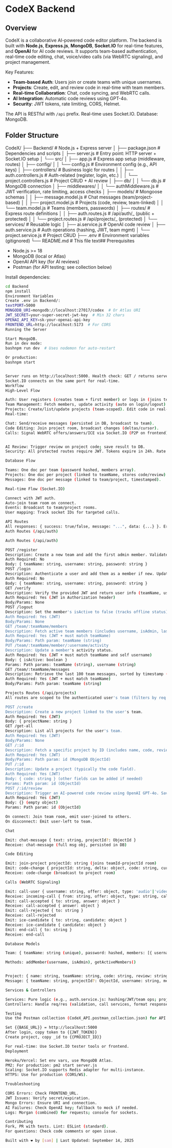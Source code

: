 
# CodeX Backend

## Overview

CodeX is a collaborative AI-powered code editor platform. The backend is built with **Node.js**, **Express.js**, **MongoDB**, **Socket.IO** for real-time features, and **OpenAI** for AI code reviews. It supports team-based authentication, real-time code editing, chat, voice/video calls (via WebRTC signaling), and project management.

Key Features:

- **Team-based Auth**: Users join or create teams with unique usernames.
- **Projects**: Create, edit, and review code in real-time with team members.
- **Real-time Collaboration**: Chat, code syncing, and WebRTC calls.
- **AI Integration**: Automatic code reviews using GPT-4o.
- **Security**: JWT tokens, rate limiting, CORS, Helmet.

The API is RESTful with `/api` prefix. Real-time uses Socket.IO. Database: MongoDB.

## Folder Structure

CodeX/
├── Backend/ # Node.js + Express server
│ ├── package.json # Dependencies and scripts
│ ├── server.js # Entry point: HTTP server + Socket.IO setup
│ └── src/
│ ├── app.js # Express app setup (middleware, routes)
│ ├── config/
│ │ └── config.js # Environment config (e.g., API keys)
│ ├── controllers/ # Business logic for routes
│ │ ├── auth.controllers.js # Auth-related (register, login, etc.)
│ │ └── project.controllers.js # Project CRUD + AI review
│ ├── db/
│ │ └── db.js # MongoDB connection
│ ├── middlewares/
│ │ └── authMiddleware.js # JWT verification, rate limiting, access checks
│ ├── models/ # Mongoose schemas
│ │ ├── message.model.js # Chat messages (team/project-based)
│ │ ├── project.model.js # Projects (code, review, team-linked)
│ │ └── team.model.js # Teams (members, passwords)
│ ├── routes/ # Express route definitions
│ │ ├── auth.routes.js # /api/auth/_ (public + protected)
│ │ └── project.routes.js # /api/projects/_ (protected)
│ └── services/ # Reusable logic
│ ├── ai.service.js # OpenAI code review
│ ├── auth.service.js # Auth operations (hashing, JWT, team mgmt)
│ └── project.service.js # Project CRUD
├── .env # Environment variables (gitignored)
└── README.md # This file
text## Prerequisites

- Node.js >= 18
- MongoDB (local or Atlas)
- OpenAI API key (for AI reviews)
- Postman (for API testing; see collection below)

Install dependencies:

```bash
cd Backend
npm install
Environment Variables
Create .env in Backend/:
textPORT=5000
MONGODB_URI=mongodb://localhost:27017/codex  # Or Atlas URI
JWT_SECRET=your-super-secret-jwt-key  # Min 32 chars
OPENAI_API_KEY=sk-your-openai-api-key
FRONTEND_URL=http://localhost:5173  # For CORS
Running the Server

Start MongoDB.
Run in dev mode:
bashnpm run dev  # Uses nodemon for auto-restart

Or production:
bashnpm start


Server runs on http://localhost:5000. Health check: GET / returns server status.
Socket.IO connects on the same port for real-time.
Workflow
High-Level Flow

Auth: User registers (creates team + first member) or logs in (joins team). JWT token issued, stored in localStorage (frontend).
Team Management: Fetch members, update activity (auto on login/logout).
Projects: Create/list/update projects (team-scoped). Edit code in real-time via Socket.IO.
Real-time:

Chat: Send/receive messages (persisted in DB, broadcast to team).
Code Editing: Join project room, broadcast changes (deltas/cursor).
Calls: Signal WebRTC offers/answers/ICE via Socket.IO (P2P on frontend).


AI Review: Trigger review on project code; save result to DB.
Security: All protected routes require JWT. Tokens expire in 24h. Rate limiting: 100 req/15min per IP.

Database Flow

Teams: One doc per team (password hashed, members array).
Projects: One doc per project (linked to teamName, stores code/review).
Messages: One doc per message (linked to team/project, timestamped).

Real-time Flow (Socket.IO)

Connect with JWT auth.
Auto-join team room on connect.
Events: Broadcast to team/project rooms.
User mapping: Track socket IDs for targeted calls.

API Routes
All responses: { success: true/false, message: "...", data: {...} }. Errors: 4xx/5xx with message.
Auth Routes (/api/auth)

Auth Routes (/api/auth)

POST /register
Description: Create a new team and add the first admin member. Validates input lengths (teamName >=3, username >=2, password >=6).
Auth Required: No
Body: { teamName: string, username: string, password: string }
POST /login
Description: Authenticate a user and add them as a member if new. Updates lastLogin. Returns JWT token and user details.
Auth Required: No
Body: { teamName: string, username: string, password: string }
GET /verify
Description: Verify the provided JWT and return user info (teamName, username, isAdmin).
Auth Required: Yes (JWT in Authorization header)
Body/Params: None
POST /logout
Description: Set the member's isActive to false (tracks offline status). Client should clear the token locally.
Auth Required: Yes (JWT)
Body/Params: None
GET /team/:teamName/members
Description: Fetch active team members (includes username, isAdmin, lastLogin, joinedAt, isActive).
Auth Required: Yes (JWT + must match teamName)
Body/Params: Path param: teamName (string)
PUT /team/:teamName/member/:username/activity
Description: Update a member's activity status.
Auth Required: Yes (JWT + must match teamName and self username)
Body: { isActive: boolean }
Params: Path params: teamName (string), username (string)
GET /team/:teamName/messages
Description: Retrieve the last 100 team messages, sorted by timestamp (ascending).
Auth Required: Yes (JWT + must match teamName)
Body/Params: Path param: teamName (string)

Projects Routes (/api/projects)
All routes are scoped to the authenticated user's team (filters by req.user.teamName).

POST /create
Description: Create a new project linked to the user's team.
Auth Required: Yes (JWT)
Body: { projectName: string }
GET /get-all
Description: List all projects for the user's team.
Auth Required: Yes (JWT)
Body/Params: None
GET /:id
Description: Fetch a specific project by ID (includes name, code, review).
Auth Required: Yes (JWT)
Body/Params: Path param: id (MongoDB ObjectId)
PUT /:id
Description: Update a project (typically the code field).
Auth Required: Yes (JWT)
Body: { code: string } (other fields can be added if needed)
Params: Path param: id (ObjectId)
POST /:id/review
Description: Trigger an AI-powered code review using OpenAI GPT-4o. Saves the review text to the project's review field.
Auth Required: Yes (JWT)
Body: {} (empty object)
Params: Path param: id (ObjectId)

On connect: Join team room, emit user-joined to others.
On disconnect: Emit user-left to team.

Chat

Emit: chat-message { text: string, projectId?: ObjectId }
Receive: chat-message (full msg obj, persisted in DB)

Code Editing

Emit: join-project projectId: string (joins teamId-projectId room)
Emit: code-change { projectId: string, delta: object, code: string, cursorPos: object }
Receive: code-change (broadcast to project room)

Calls (WebRTC Signaling)

Emit: call-user { username: string, offer: object, type: 'audio'|'video' } (to target user)
Receive: incoming-call { from: string, offer: object, type: string, callerSocket: string }
Emit: call-accepted { to: string, answer: object }
Receive: call-accepted { answer: object }
Emit: call-rejected { to: string }
Receive: call-rejected
Emit: ice-candidate { to: string, candidate: object }
Receive: ice-candidate { candidate: object }
Emit: end-call { to: string }
Receive: end-call

Database Models

Team: { teamName: string (unique), password: hashed, members: [{ username, isAdmin, lastLogin, joinedAt, isActive }], createdAt, updatedAt }

Methods: addMember(username, isAdmin), getActiveMembers()


Project: { name: string, teamName: string, code: string, review: string, createdAt, updatedAt }
Message: { teamName: string, projectId?: ObjectId, username: string, message: string, timestamp: Date }

Services & Controllers

Services: Pure logic (e.g., auth.service.js: hashing/JWT/team ops; project.service.js: CRUD; ai.service.js: OpenAI chat completion).
Controllers: Handle req/res (validation, call services, format responses).

Testing
Use the Postman collection (CodeX_API.postman_collection.json) for API tests:

Set {{BASE_URL}} = http://localhost:5000
After login, copy token to {{JWT_TOKEN}}
Create project, copy _id to {{PROJECT_ID}}

For real-time: Use Socket.IO tester tools or frontend.
Deployment

Heroku/Vercel: Set env vars, use MongoDB Atlas.
PM2: For production: pm2 start server.js
Scaling: Socket.IO supports Redis adapter for multi-instance.
HTTPS: Use for production (CORS/WS).

Troubleshooting

CORS Errors: Check FRONTEND_URL.
JWT Issues: Verify secret/expiration.
Mongo Errors: Ensure URI and connection.
AI Failures: Check OpenAI key; fallback to mock if needed.
Logs: Morgan (combined) for requests; console for sockets.

Contributing
Fork, PR with tests. Lint: ESLint (standard).
For questions: Check code comments or open issue.

Built with ❤️ by [sam] | Last Updated: September 14, 2025
```
